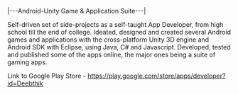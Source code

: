 |---Android-Unity Game & Application Suite---|

Self-driven set of side-projects as a self-taught App Developer, from high school till the end of college. Ideated, designed and created several Android games and applications with the cross-platform Unity 3D engine and Android SDK with Eclipse, using Java, C# and Javascript. Developed, tested and published some of the apps online, the major ones being a suite of gaming apps.

Link to Google Play Store - https://play.google.com/store/apps/developer?id=Deebthik